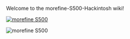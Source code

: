 Welcome to the morefine-S500-Hackintosh wiki!

[![morefine S500](https://raw.githubusercontent.com/daliansky/morefine-S500-Hackintosh/main/ScreenShots/S5003.png)](https://hackintosher.taobao.com)

![morefine S500](https://raw.githubusercontent.com/daliansky/morefine-S500-Hackintosh/main/ScreenShots/S5002.png)
